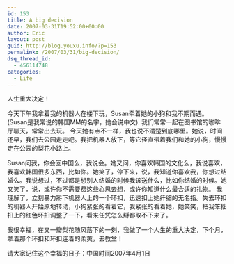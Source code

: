 ```yaml
---
id: 153
title: A big decision
date: 2007-03-31T19:52:00+00:00
author: Eric
layout: post
guid: http://blog.youxu.info/?p=153
permalink: /2007/03/31/big-decision/
dsq_thread_id:
  - 456114748
categories:
  - Life
---
```

人生重大决定！

今天下午我拿着我的机器人在楼下玩，Susan牵着她的小狗和我不期而遇。(Susan是我常说的韩国MM的名字，她会说中文). 我们常常一起在图书馆的咖啡厅聊天，常常出去玩。 今天她有点不一样，我也说不清楚到底哪里。她说，时间还早，我们去公园走走吧。我把机器人放下，等它径直带着我们和她的小狗，慢慢走在公园的梨花小路上。

Susan问我，你会回中国么，我说会。她又问，你喜欢韩国的文化么，我说喜欢，我喜欢韩国很多东西，比如你。她笑了，停下来，说，我知道你喜欢我，你想过结婚么。我说想过，不过都是想别人结婚的时候我该送什么，比如你结婚的时候。她又笑了，说，或许你不需要费这些心思去想，或许你知道什么最合适的礼物。 我理解了，立刻暴力掰下机器人上的一个环扣，迅速扣上她纤细的无名指。失去环扣的机器人开始原地转动，小狗紧张的看着它，我紧张的看着她，她笑笑，把我笨拙扣上的红色环扣调整了一下，看来任凭怎么掰都取不下来了。

我很幸福，在又一瓣梨花随风落下的一刻，我做了一个人生的重大决定，下个月，拿着那个环扣和环扣连着的柔荑，去教堂！

请大家记住这个幸福的日子：中国时间2007年4月1日